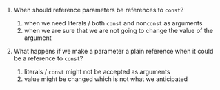 1. When should reference parameters be references to `const`?
    1. when we need literals / both `const` and non`const` as arguments
    2. when we are sure that we are not going to change the value of the argument

2. What happens if we make a parameter a plain reference when it could be a reference to `const`?
    1. literals / `const` might not be accepted as arguments
    2. value might be changed which is not what we anticipated